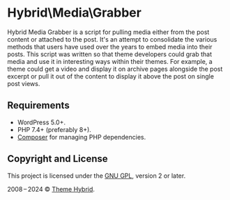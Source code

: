 # Hybrid\\Media\\Grabber

Hybrid Media Grabber is a script for pulling media either from the post content or attached to the post. It's an attempt to consolidate the various methods that users have used over the years to embed media into their posts. This script was written so that theme developers could grab that media and use it in interesting ways within their themes. For example, a theme could get a video and display it on archive pages alongside the post excerpt or pull it out of the content to display it above the post on single post views.

## Requirements

* WordPress 5.0+.
* PHP 7.4+ (preferably 8+).
* [Composer](https://getcomposer.org/) for managing PHP dependencies.

## Copyright and License

This project is licensed under the [GNU GPL](http://www.gnu.org/licenses/old-licenses/gpl-2.0.html), version 2 or later.

2008&thinsp;&ndash;&thinsp;2024 &copy; [Theme Hybrid](https://themehybrid.com).
